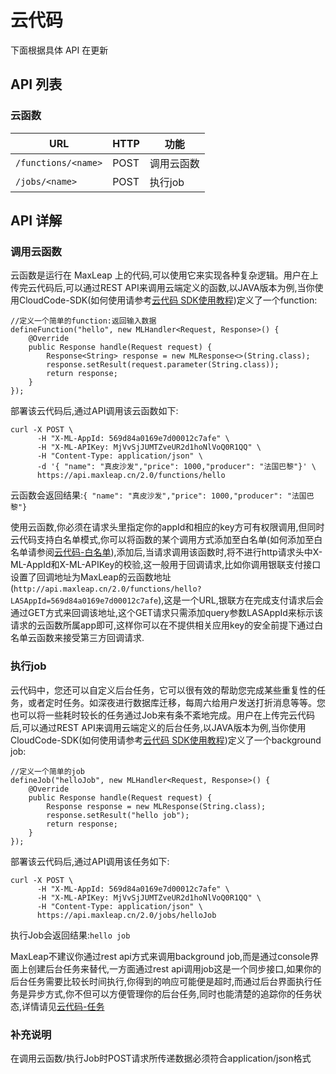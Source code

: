 # 云代码
下面根据具体 API 在更新

## API 列表

### 云函数

URL |	HTTP|	功能
------|--------|--------
`/functions/<name>`	| POST|	调用云函数
`/jobs/<name>`|	POST|	执行job


## API 详解

### 调用云函数
云函数是运行在 MaxLeap 上的代码,可以使用它来实现各种复杂逻辑。用户在上传完云代码后,可以通过REST API来调用云端定义的函数,以JAVA版本为例,当你使用CloudCode-SDK(如何使用请参考[云代码 SDK使用教程](ML_DOCS_GUIDE_LINK_PLACEHOLDER_JAVA#FUNCTION))定义了一个function:

    //定义一个简单的function:返回输入数据
    defineFunction("hello", new MLHandler<Request, Response>() {
        @Override
        public Response handle(Request request) {
            Response<String> response = new MLResponse<>(String.class);
            response.setResult(request.parameter(String.class));
            return response;
        }
    });

部署该云代码后,通过API调用该云函数如下:

    curl -X POST \
          -H "X-ML-AppId: 569d84a0169e7d00012c7afe" \
          -H "X-ML-APIKey: MjVvSjJUMTZveUR2d1hoNlVoQ0R1QQ" \
          -H "Content-Type: application/json" \
          -d '{ "name": "真皮沙发","price": 1000,"producer": "法国巴黎"}' \
          https://api.maxleap.cn/2.0/functions/hello

云函数会返回结果:`{ "name": "真皮沙发","price": 1000,"producer": "法国巴黎"}`

使用云函数,你必须在请求头里指定你的appId和相应的key方可有权限调用,但同时云代码支持白名单模式,你可以将函数的某个调用方式添加至白名单(如何添加至白名单请参阅[云代码-白名单](ML_DOCS_LINK_PLACEHOLDER_USERMANUAL#CLOUD_CODE_ZH_WHITELIST)),添加后,当请求调用该函数时,将不进行http请求头中X-ML-AppId和X-ML-APIKey的校验,这一般用于回调请求,比如你调用银联支付接口设置了回调地址为MaxLeap的云函数地址(`http://api.maxleap.cn/2.0/functions/hello?LASAppId=569d84a0169e7d00012c7afe`),这是一个URL,银联方在完成支付请求后会通过GET方式来回调该地址,这个GET请求只需添加query参数LASAppId来标示该请求的云函数所属app即可,这样你可以在不提供相关应用key的安全前提下通过白名单云函数来接受第三方回调请求.

### 执行job
云代码中，您还可以自定义后台任务，它可以很有效的帮助您完成某些重复性的任务，或者定时任务。如深夜进行数据库迁移，每周六给用户发送打折消息等等。您也可以将一些耗时较长的任务通过Job来有条不紊地完成。用户在上传完云代码后,可以通过REST API来调用云端定义的后台任务,以JAVA版本为例,当你使用CloudCode-SDK(如何使用请参考[云代码 SDK使用教程](ML_DOCS_GUIDE_LINK_PLACEHOLDER_JAVA#JOB))定义了一个background job:

    //定义一个简单的job
    defineJob("helloJob", new MLHandler<Request, Response>() {
        @Override
        public Response handle(Request request) {
            Response response = new MLResponse(String.class);
            response.setResult("hello job");
            return response;
        }
    });
    
部署该云代码后,通过API调用该任务如下:

    curl -X POST \
          -H "X-ML-AppId: 569d84a0169e7d00012c7afe" \
          -H "X-ML-APIKey: MjVvSjJUMTZveUR2d1hoNlVoQ0R1QQ" \
          -H "Content-Type: application/json" \
          https://api.maxleap.cn/2.0/jobs/helloJob
          
执行Job会返回结果:`hello job`

MaxLeap不建议你通过rest api方式来调用background job,而是通过console界面上创建后台任务来替代,一方面通过rest api调用job这是一个同步接口,如果你的后台任务需要比较长时间执行,你得到的响应可能便是超时,而通过后台界面执行任务是异步方式,你不但可以方便管理你的后台任务,同时也能清楚的追踪你的任务状态,详情请见[云代码-任务](ML_DOCS_LINK_PLACEHOLDER_USERMANUAL#CLOUD_CODE_ZH_JOB)

### 补充说明
在调用云函数/执行Job时POST请求所传递数据必须符合application/json格式